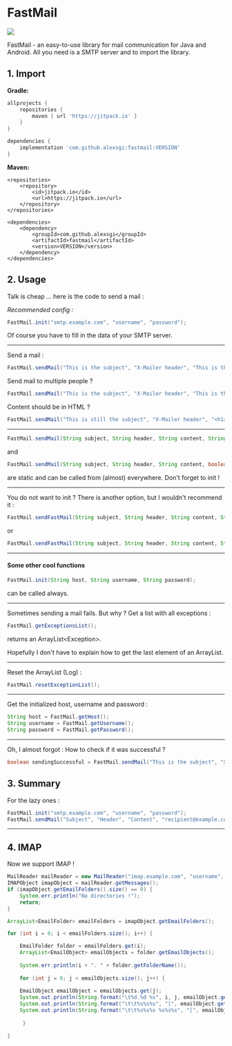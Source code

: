 # FastMail
[![](https://jitpack.io/v/alexsgi/fastmail.svg)](https://jitpack.io/#alexsgi/fastmail)

FastMail - an easy-to-use library for mail communication for Java and Android. All you need is a SMTP server and to import the library.

## 1. Import
**Gradle:**
```gradle
allprojects {
	repositories {
		maven { url 'https://jitpack.io' }
	}
}
```
```gradle
dependencies {
	implementation 'com.github.alexsgi:fastmail:VERSION'
}
```
**Maven:**
```maven
<repositories>
	<repository>
		<id>jitpack.io</id>
		<url>https://jitpack.io</url>
	</repository>
</repositories>
```
```maven
<dependencies>
	<dependency>
	    <groupId>com.github.alexsgi</groupId>
	    <artifactId>fastmail</artifactId>
	    <version>VERSION</version>
	</dependency>
</dependencies>
```

## 2. Usage

Talk is cheap ... here is the code to send a mail : 

*Recommended config :*
```java
FastMail.init("smtp.example.com", "username", "password");
```
Of course you have to fill in the data of your SMTP server.

---
Send a mail :
```java
FastMail.sendMail("This is the subject", "X-Mailer header", "This is the content", "to@example.com");
```
Send mail to multiple people ?
```java
FastMail.sendMail("This is the subject", "X-Mailer header", "This is the content", "to@example.com", "tome@example.com", "andme@example.com"); // ...
```
Content should be in HTML ?
```java
FastMail.sendMail("This is still the subject", "X-Mailer header", "<h1>This is a Heading</h1> <p style=\"color=red;\">This is a RED paragraph.</p>", true);
```
---
```java 
FastMail.sendMail(String subject, String header, String content, String ... recipients);
```
and
```java 
FastMail.sendMail(String subject, String header, String content, boolean isHtml, String ... recipients);
```
are static and can be called from (almost) everywhere. Don't forget to init !

---
You do not want to init ? There is another option, but I wouldn't recommend it :
```java
FastMail.sendFastMail(String subject, String header, String content, String host, String username, String password, String ... recipients)
```
or
```java
FastMail.sendFastMail(String subject, String header, String content, String host, String username, String password, boolean isHtml, String ... recipients)
```
---
#### Some other cool functions 
```java 
FastMail.init(String host, String username, String password);
```
can be called always.

---
Sometimes sending a mail fails. But why ? 
Get a list with all exceptions :
```java
FastMail.getExceptionsList();
```
returns an ArrayList<Exception\>.

Hopefully I don't have to explain how to get the last element of an ArrayList.

---
Reset the ArrayList (Log) :
```java
FastMail.resetExceptionList();
```

---
Get the initialized host, username and password :
```java
String host = FastMail.getHost();
String username = FastMail.getUsername();
String password = FastMail.getPassword();
```
---
Oh, I almost forgot :
How to check if it was successful ?
```java
boolean sendingSuccessful = FastMail.sendMail("This is the subject", "X-Mailer header", "This is the content", "to@example.com");
```

## 3. Summary
For the lazy ones :

```java
FastMail.init("smtp.example.com", "username", "password");
FastMail.sendMail("Subject", "Header", "Content", "recipient@example.com");
```
---

## 4. IMAP
Now we support IMAP !

```java
MailReader mailReader = new MailReader("imap.example.com", "username", "Password");
IMAPObject imapObject = mailReader.getMessages();
if (imapObject.getEmailFolders().size() == 0) {
    System.err.println("No directories !");
    return;
}

ArrayList<EmailFolder> emailFolders = imapObject.getEmailFolders();

for (int i = 0; i < emailFolders.size(); i++) {

    EmailFolder folder = emailFolders.get(i);
    ArrayList<EmailObject> emailObjects = folder.getEmailObjects();
	
    System.err.println(i + ". " + folder.getFolderName());
	
    for (int j = 0; j < emailObjects.size(); j++) {
	
	EmailObject emailObject = emailObjects.get(j);
	System.out.println(String.format("\t%d.%d %s", i, j, emailObject.getSubject()));
	System.out.println(String.format("\t\t%s%s%s", "[", emailObject.getContent(), "]"));
	System.out.println(String.format("\t\t%s%s%s %s%s%s", "[", emailObject.getSendDate(), "]", "[", emailObject.getReceivedDate(), "]"));
		
     }
	
}
```

